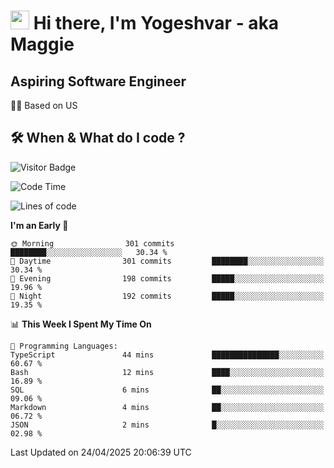 <h1><img src="https://emojis.slackmojis.com/emojis/images/1531849430/4246/blob-sunglasses.gif?1531849430" width="30"/> Hi there, I'm Yogeshvar - aka Maggie</h1>

## Aspiring Software Engineer
🏂🏻  Based on US 

## 🛠 When & What do I code ?  

![Visitor Badge](https://visitor-badge.feriirawann.repl.co?username=yogeshvar&repo=yogeshvar&label=Visitors&style=plastic&color=%23457BFF&contentType=svg)

<!--START_SECTION:waka-->
![Code Time](http://img.shields.io/badge/Code%20Time-2%2C929%20hrs%201%20min-blue)

![Lines of code](https://img.shields.io/badge/From%20Hello%20World%20I%27ve%20Written-3.9%20million%20lines%20of%20code-blue)

**I'm an Early 🐤** 

```text
🌞 Morning                301 commits         ████████░░░░░░░░░░░░░░░░░   30.34 % 
🌆 Daytime                301 commits         ████████░░░░░░░░░░░░░░░░░   30.34 % 
🌃 Evening                198 commits         █████░░░░░░░░░░░░░░░░░░░░   19.96 % 
🌙 Night                  192 commits         █████░░░░░░░░░░░░░░░░░░░░   19.35 % 
```


📊 **This Week I Spent My Time On** 

```text
💬 Programming Languages: 
TypeScript               44 mins             ███████████████░░░░░░░░░░   60.67 % 
Bash                     12 mins             ████░░░░░░░░░░░░░░░░░░░░░   16.89 % 
SQL                      6 mins              ██░░░░░░░░░░░░░░░░░░░░░░░   09.06 % 
Markdown                 4 mins              ██░░░░░░░░░░░░░░░░░░░░░░░   06.72 % 
JSON                     2 mins              █░░░░░░░░░░░░░░░░░░░░░░░░   02.98 % 
```


 Last Updated on 24/04/2025 20:06:39 UTC
<!--END_SECTION:waka-->
